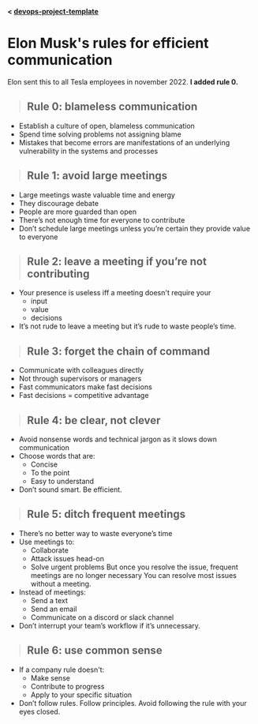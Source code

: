 **< [devops-project-template](../README.md)**

# Elon Musk's rules for efficient communication

Elon sent this to all Tesla employees in november 2022. **I added rule 0.**

> ## Rule 0: blameless communication
- Establish a culture of open, blameless communication
- Spend time solving problems not assigning blame
- Mistakes that become errors are manifestations of an underlying vulnerability in the systems and processes

> ## Rule 1: avoid large meetings 
- Large meetings waste valuable time and energy
- They discourage debate
- People are more guarded than open
- There’s not enough time for everyone to contribute 
- Don’t schedule large meetings unless you’re certain they provide value to everyone

> ## Rule 2: leave a meeting if you’re not contributing
- Your presence is useless iff a meeting doesn't require your 
  - input
  - value
  - decisions
- It’s not rude to leave a meeting but it’s rude to waste people’s time.

> ## Rule 3: forget the chain of command
   - Communicate with colleagues directly
   - Not through supervisors or managers
   - Fast communicators make fast decisions 
   - Fast decisions = competitive advantage

> ## Rule 4: be clear, not clever
   - Avoid nonsense words and technical jargon as it slows down communication
   - Choose words that are:
     - Concise
     - To the point
     - Easy to understand 
   - Don’t sound smart. Be efficient.

> ## Rule 5: ditch frequent meetings
   - There’s no better way to waste everyone’s time
   - Use meetings to:
     - Collaborate
     - Attack issues head-on
     - Solve urgent problems
       But once you resolve the issue, frequent meetings are no longer necessary
       You can resolve most issues without a meeting.
   - Instead of meetings:
     - Send a text
     - Send an email
     - Communicate on a discord or slack channel 
   - Don’t interrupt your team’s workflow if it’s unnecessary.

> ## Rule 6: use common sense
   - If a company rule doesn't:
     - Make sense
     - Contribute to progress
     - Apply to your specific situation 
   - Don’t follow rules. Follow principles. Avoid following the rule with your eyes closed.


